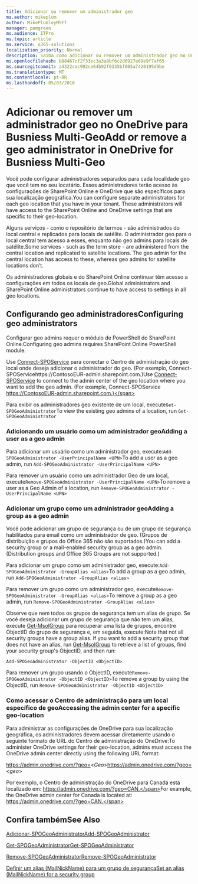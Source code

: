 ```yaml
---
title: Adicionar ou remover um administrador geo
ms.author: mikeplum
author: MikePlumleyMSFT
manager: pamgreen
ms.audience: ITPro
ms.topic: article
ms.service: o365-solutions
localization_priority: Normal
description: Saiba como adicionar ou remover um administrador geo no OneDrive para Business Multi-Geo.
ms.openlocfilehash: b88467cf2f33ec3a3a8bf6c2d6927e69e9f7af65
ms.sourcegitcommit: a4322cac992ce64b92f0335bf005a7420195d9be
ms.translationtype: MT
ms.contentlocale: pt-BR
ms.lasthandoff: 05/03/2018
---
```

# <a name="add-or-remove-a-geo-administrator-in-onedrive-for-busniess-multi-geo"></a><span data-ttu-id="57ad7-103">Adicionar ou remover um administrador geo no OneDrive para Busniess Multi-Geo</span><span class="sxs-lookup"><span data-stu-id="57ad7-103">Add or remove a geo administrator in OneDrive for Busniess Multi-Geo</span></span>

<span data-ttu-id="57ad7-p101">Você pode configurar administradores separados para cada localidade geo que você tem no seu locatário. Esses administradores terão acesso às configurações de SharePoint Online e OneDrive que são específicos para sua localização geográfica.</span><span class="sxs-lookup"><span data-stu-id="57ad7-p101">You can configure separate administrators for each geo location that you have in your tenant. These administrators will have access to the SharePoint Online and OneDrive settings that are specific to their geo-location.</span></span>

<span data-ttu-id="57ad7-p102">Alguns serviços - como o repositório de termos - são administrados do local central e replicados para locais de satélite. O administrador geo para o local central tem acesso a esses, enquanto não geo admins para locais de satélite.</span><span class="sxs-lookup"><span data-stu-id="57ad7-p102">Some services - such as the term store - are administered from the central location and replicated to satellite locations. The geo admin for the central location has access to these, whereas geo admins for satellite locations don’t.</span></span>

<span data-ttu-id="57ad7-108">Os administradores globais e do SharePoint Online continuar têm acesso a configurações em todos os locais de geo.</span><span class="sxs-lookup"><span data-stu-id="57ad7-108">Global administrators and SharePoint Online administrators continue to have access to settings in all geo locations.</span></span>

## <a name="configuring-geo-administrators"></a><span data-ttu-id="57ad7-109">Configurando geo administradores</span><span class="sxs-lookup"><span data-stu-id="57ad7-109">Configuring geo administrators</span></span>

<span data-ttu-id="57ad7-110">Configurar geo admins requer o módulo de PowerShell do SharePoint Online.</span><span class="sxs-lookup"><span data-stu-id="57ad7-110">Configuring geo admins requires SharePoint Online PowerShell module.</span></span>

<span data-ttu-id="57ad7-111">Use [Connect-SPOService](https://docs.microsoft.com/powershell/module/sharepoint-online/Connect-SPOService) para conectar o Centro de administração do geo local onde deseja adicionar o administrador do geo. (Por exemplo, Connect-SPOServicehttps://ContosoEUR-admin.sharepoint.com.)</span><span class="sxs-lookup"><span data-stu-id="57ad7-111">Use [Connect-SPOService](https://docs.microsoft.com/powershell/module/sharepoint-online/Connect-SPOService) to connect to the admin center of the geo location where you want to add the geo admin. (For example, Connect-SPOService  https://ContosoEUR-admin.sharepoint.com.)</span></span>

<span data-ttu-id="57ad7-112">Para exibir os administradores geo existente de um local, execute`Get-SPOGeoAdministrator`</span><span class="sxs-lookup"><span data-stu-id="57ad7-112">To view the existing geo admins of a location, run `Get-SPOGeoAdministrator`</span></span>

### <a name="adding-a-user-as-a-geo-admin"></a><span data-ttu-id="57ad7-113">Adicionando um usuário como um administrador geo</span><span class="sxs-lookup"><span data-stu-id="57ad7-113">Adding a user as a geo admin</span></span>

<span data-ttu-id="57ad7-114">Para adicionar um usuário como um administrador geo, execute:`Add-SPOGeoAdministrator -UserPrincipalName <UPN>`</span><span class="sxs-lookup"><span data-stu-id="57ad7-114">To add a user as a geo admin, run `Add-SPOGeoAdministrator -UserPrincipalName <UPN>`</span></span>

<span data-ttu-id="57ad7-115">Para remover um usuário como um administrador Geo de um local, execute`Remove-SPOGeoAdministrator -UserPrincipalName <UPN>`</span><span class="sxs-lookup"><span data-stu-id="57ad7-115">To remove a user as a Geo Admin of a location, run  `Remove-SPOGeoAdministrator -UserPrincipalName <UPN>`</span></span>

### <a name="adding-a-group-as-a-geo-admin"></a><span data-ttu-id="57ad7-116">Adicionar um grupo como um administrador geo</span><span class="sxs-lookup"><span data-stu-id="57ad7-116">Adding a group as a geo admin</span></span>

<span data-ttu-id="57ad7-117">Você pode adicionar um grupo de segurança ou de um grupo de segurança habilitados para email como um administrador de geo. (Grupos de distribuição e grupos do Office 365 não são suportados.)</span><span class="sxs-lookup"><span data-stu-id="57ad7-117">You can add a security group or a mail-enabled security group as a geo admin. (Distribution groups and Office 365 Groups are not supported.)</span></span>

<span data-ttu-id="57ad7-118">Para adicionar um grupo como um administrador geo, execute:`Add-SPOGeoAdministrator -GroupAlias <alias>`</span><span class="sxs-lookup"><span data-stu-id="57ad7-118">To add a group as a geo admin, run `Add-SPOGeoAdministrator -GroupAlias <alias>`</span></span>

<span data-ttu-id="57ad7-119">Para remover um grupo como um administrador geo, execute`Remove-SPOGeoAdministrator -GroupAlias <alias>`</span><span class="sxs-lookup"><span data-stu-id="57ad7-119">To remove a group as a geo admin, run `Remove-SPOGeoAdministrator -GroupAlias <alias>`</span></span>

<span data-ttu-id="57ad7-p103">Observe que nem todos os grupos de segurança tem um alias de grupo. Se você deseja adicionar um grupo de segurança que não tem um alias, execute [Get-MsolGroup](https://docs.microsoft.com/en-us/powershell/module/msonline/get-msolgroup) para recuperar uma lista de grupos, encontre ObjectID do grupo de segurança e, em seguida, execute:</span><span class="sxs-lookup"><span data-stu-id="57ad7-p103">Note that not all security groups have a group alias. If you want to add a security group that does not have an alias, run [Get-MsolGroup](https://docs.microsoft.com/en-us/powershell/module/msonline/get-msolgroup) to retrieve a list of groups, find your security group's ObjectID, and then run:</span></span>

`Add-SPOGeoAdministrator -ObjectID <ObjectID>`

<span data-ttu-id="57ad7-122">Para remover um grupo usando o ObjectID, execute`Remove-SPOGeoAdministrator -ObjectID <ObjectID>`</span><span class="sxs-lookup"><span data-stu-id="57ad7-122">To remove a group by using the ObjectID, run `Remove-SPOGeoAdministrator -ObjectID <ObjectID>`</span></span>

### <a name="accessing-the-admin-center-for-a-specific-geo-location"></a><span data-ttu-id="57ad7-123">Como acessar o Centro de administração para um local específico de geo</span><span class="sxs-lookup"><span data-stu-id="57ad7-123">Accessing the admin center for a specific geo-location</span></span>

<span data-ttu-id="57ad7-124">Para administrar as configurações de OneDrive para sua localização geográfica, os administradores devem acessar diretamente usando o seguinte formato de URL do Centro de administração do OneDrive:</span><span class="sxs-lookup"><span data-stu-id="57ad7-124">To administer OneDrive settings for their geo-location, admins must access the OneDrive admin center directly using the following URL format:</span></span>

<span data-ttu-id="57ad7-125">https://admin.onedrive.com/?geo=<*Geo*></span><span class="sxs-lookup"><span data-stu-id="57ad7-125">https://admin.onedrive.com/?geo=<*geo*></span></span>

<span data-ttu-id="57ad7-126">Por exemplo, o Centro de administração do OneDrive para Canadá está localizado em: https://admin.onedrive.com/?geo=CAN.</span><span class="sxs-lookup"><span data-stu-id="57ad7-126">For example, the OneDrive admin center for Canada is located at: https://admin.onedrive.com/?geo=CAN.</span></span>

## <a name="see-also"></a><span data-ttu-id="57ad7-127">Confira também</span><span class="sxs-lookup"><span data-stu-id="57ad7-127">See Also</span></span>

[<span data-ttu-id="57ad7-128">Adicionar-SPOGeoAdministrator</span><span class="sxs-lookup"><span data-stu-id="57ad7-128">Add-SPOGeoAdministrator</span></span>](https://docs.microsoft.com/powershell/module/sharepoint-online/add-spogeoadministrator)

[<span data-ttu-id="57ad7-129">Get-SPOGeoAdministrator</span><span class="sxs-lookup"><span data-stu-id="57ad7-129">Get-SPOGeoAdministrator</span></span>](https://docs.microsoft.com/powershell/module/sharepoint-online/get-spogeoadministrator)

[<span data-ttu-id="57ad7-130">Remove-SPOGeoAdministrator</span><span class="sxs-lookup"><span data-stu-id="57ad7-130">Remove-SPOGeoAdministrator</span></span>](https://docs.microsoft.com/powershell/module/sharepoint-online/remove-spogeoadministrator)

[<span data-ttu-id="57ad7-131">Definir um alias (MailNickName) para um grupo de segurança</span><span class="sxs-lookup"><span data-stu-id="57ad7-131">Set an alias (MailNickName) for a security group</span></span>](https://docs.microsoft.com/en-us/powershell/module/azuread/set-azureadgroup)
